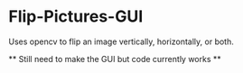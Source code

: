 # Flip-Pictures-GUI

Uses opencv to flip an image vertically, horizontally, or both.

** Still need to make the GUI but code currently works **
